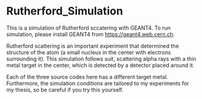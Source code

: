 # Rutherford_Simulation

This is a simulation of Rutherford sccatering with GEANT4.
To run simulation, please install GEANT4 from https://geant4.web.cern.ch. 

Rutherford scattering is an important experiment that determined the structure of the atom (a small nucleus in the center with electrons surrounding it).
This simulation follows suit, scattering alpha rays with a thin metal target in the center, which is detected by a detector placed around it.

Each of the three source codes here has a different target metal.
Furthermore, the simulation conditions are tailored to my experiments for my thesis, so be careful if you try this yourself.

